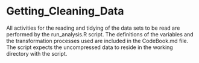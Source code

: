 # Getting_Cleaning_Data
All activities for the reading and tidying of the data sets to be read are performed by the run_analysis.R script. The definitions of the variables and the transformation processes used are included in the CodeBook.md file.
The script expects the uncompressed data to reside in the working directory with the script.
